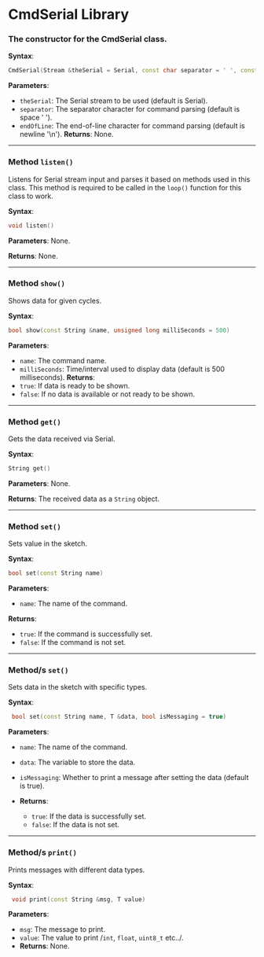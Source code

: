 # CmdSerial Library


### The constructor for the CmdSerial class.

**Syntax**:

```cpp
CmdSerial(Stream &theSerial = Serial, const char separator = ' ', const char endOfLine = '\n')
```

**Parameters**:

- `theSerial`: The Serial stream to be used (default is Serial).
- `separator`: The separator character for command parsing (default is space ' ').
- `endOfLine`: The end-of-line character for command parsing (default is newline '\n').
  **Returns**: None.

---

### Method `listen()`

Listens for Serial stream input and parses it based on methods used in this class. This method is required to be called
in the `loop()` function for this class to work.

**Syntax**:

```cpp
void listen()
```

**Parameters**: None.

**Returns**: None.

---

### Method `show()`


Shows data for given cycles.

**Syntax**:

```cpp
bool show(const String &name, unsigned long milliSeconds = 500)
```

**Parameters**:

- `name`: The command name.
- `milliSeconds`: Time/interval used to display data (default is 500 milliseconds).
  **Returns**:
- `true`: If data is ready to be shown.
- `false`: If no data is available or not ready to be shown.

---

### Method `get()`

Gets the data received via Serial.

**Syntax**:

```cpp
String get()
```

**Parameters**: None.

**Returns**: The received data as a `String` object.

---


### Method `set()`

Sets value in the sketch.

**Syntax**:

```cpp
bool set(const String name)
```

**Parameters**:

- `name`: The name of the command.

**Returns**:

- `true`: If the command is successfully set.
- `false`: If the command is not set.

---


### Method/s `set()`

Sets data in the sketch with specific types.

**Syntax**:

```cpp
 bool set(const String name, T &data, bool isMessaging = true)
 ```

**Parameters**:

- `name`: The name of the command.
- `data`: The variable to store the data.
- `isMessaging`: Whether to print a message after setting the data (default is true).

- **Returns**:
    - `true`: If the data is successfully set.
    - `false`: If the data is not set.

---


### Method/s `print()`

Prints messages with different data types.

**Syntax**:

```cpp
 void print(const String &msg, T value)
```

**Parameters**:

- `msg`: The message to print.
- `value`: The value to print /`int`, `float`, `uint8_t` etc../.
-  **Returns**: None.


